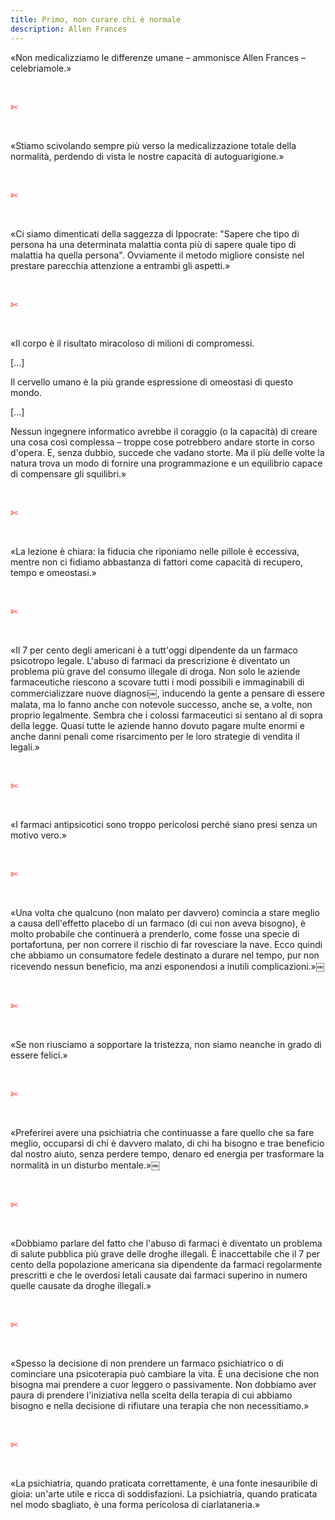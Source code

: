 ```yaml
---
title: Primo, non curare chi è normale
description: Allen Frances
---
```

«Non medicalizziamo le differenze umane – ammonisce Allen Frances – celebriamole.»

&nbsp;

<span style="color:red">✄</span>

&nbsp;

«Stiamo scivolando sempre più verso la medicalizzazione totale della normalità, perdendo di vista le nostre capacità di autoguarigione.»

&nbsp;

<span style="color:red">✄</span>

&nbsp;

«Ci siamo dimenticati della saggezza di Ippocrate: "Sapere che tipo di persona ha una determinata malattia conta più di sapere quale tipo di malattia ha quella persona". Ovviamente il metodo migliore consiste nel prestare parecchia attenzione a entrambi gli aspetti.»

&nbsp;

<span style="color:red">✄</span>

&nbsp;

«Il corpo è il risultato miracoloso di milioni di compromessi.
&nbsp;

[...]
&nbsp;

Il cervello umano è la più grande espressione di omeostasi di questo mondo.
&nbsp;

[...]
&nbsp;

Nessun ingegnere informatico avrebbe il coraggio (o la capacità) di creare una cosa così complessa – troppe cose potrebbero andare storte in corso d'opera. E, senza dubbio, succede che vadano storte. Ma il più delle volte la natura trova un modo di fornire una programmazione e un equilibrio capace di compensare gli squilibri.»

&nbsp;

<span style="color:red">✄</span>

&nbsp;

«La lezione è chiara: la fiducia che riponiamo nelle pillole è eccessiva, mentre non ci fidiamo abbastanza di fattori come capacità di recupero, tempo e omeostasi.»

&nbsp;

<span style="color:red">✄</span>

&nbsp;

«Il 7 per cento degli americani è a tutt'oggi dipendente da un farmaco psicotropo legale. L'abuso di farmaci da prescrizione è diventato un problema più grave del consumo illegale di droga. Non solo le aziende farmaceutiche riescono a scovare tutti i modi possibili e immaginabili di commercializzare nuove diagnosi￼, inducendo la gente a pensare di essere malata, ma lo fanno anche con notevole successo, anche se, a volte, non proprio legalmente. Sembra che i colossi farmaceutici si sentano al di sopra della legge. Quasi tutte le aziende hanno dovuto pagare multe enormi e anche danni penali come risarcimento per le loro strategie di vendita il legali.»

&nbsp;

<span style="color:red">✄</span>

&nbsp;

«I farmaci antipsicotici sono troppo pericolosi perché siano presi senza un motivo vero.»

&nbsp;

<span style="color:red">✄</span>

&nbsp;

«Una volta che qualcuno (non malato per davvero) comincia a stare meglio a causa dell'effetto placebo di un farmaco (di cui non aveva bisogno), è molto probabile che continuerà a prenderlo, come fosse una specie di portafortuna, per non correre il rischio di far rovesciare la nave. Ecco quindi che abbiamo un consumatore fedele destinato a durare nel tempo, pur non ricevendo nessun beneficio, ma anzi esponendosi a inutili complicazioni.»￼

&nbsp;

<span style="color:red">✄</span>

&nbsp;

«Se non riusciamo a sopportare la tristezza, non siamo neanche in grado di essere felici.»

&nbsp;

<span style="color:red">✄</span>

&nbsp;

«Preferirei avere una psichiatria che continuasse a fare quello che sa fare meglio, occuparsi di chi è davvero malato, di chi ha bisogno e trae beneficio dal nostro aiuto, senza perdere tempo, denaro ed energia per trasformare la normalità in un disturbo mentale.»￼

&nbsp;

<span style="color:red">✄</span>

&nbsp;

«Dobbiamo parlare del fatto che l'abuso di farmaci è diventato un problema di salute pubblica più grave delle droghe illegali. È inaccettabile che il 7 per cento della popolazione americana sia dipendente da farmaci regolarmente prescritti e che le overdosi letali causate dai farmaci superino in numero quelle causate da droghe illegali.»

&nbsp;

<span style="color:red">✄</span>

&nbsp;

«Spesso la decisione di non prendere un farmaco psichiatrico o di cominciare una psicoterapia può cambiare la vita. È una decisione che non bisogna mai prendere a cuor leggero o passivamente.
Non dobbiamo aver paura di prendere l'iniziativa nella scelta della terapia di cui abbiamo bisogno e nella decisione di rifiutare una terapia che non necessitiamo.»

&nbsp;

<span style="color:red">✄</span>

&nbsp;

«La psichiatria, quando praticata correttamente, è una fonte inesauribile di gioia: un'arte utile e ricca di soddisfazioni. La psichiatria, quando praticata nel modo sbagliato, è una forma pericolosa di ciarlataneria.»
